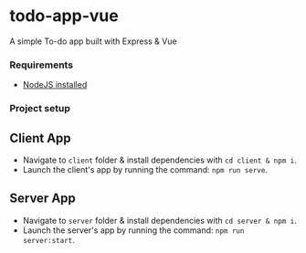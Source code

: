 # todo-app-vue
A simple To-do app built with Express &amp; Vue

### Requirements

- [NodeJS installed](https://nodejs.org/en/)


### Project setup

## Client App

- Navigate to `client` folder & install dependencies with `cd client & npm i`.
- Launch the client's app by running the command: `npm run serve`.

## Server App

- Navigate to `server` folder & install dependencies with `cd server & npm i`.
- Launch the server's app by running the command: `npm run server:start`.
